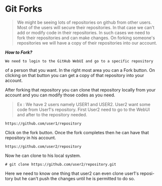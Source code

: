 # Git Forks

> We might be seeing lots of repositories on github from other users. Most of the users will secure their repositories. 
> In that case we can't add or modify code in their repositories. In such cases we need to fork their repositories and
> can make changes. On forking someone's repositories we will have a copy of their repositories into our account.

***How to Fork?***

	We need to login to the GitHub WebUI and go to a specific repository
of a person that you want. In the right most area you can a Fork button.
On clicking on that button you can get a copy of that repository into your
account.

After forking that repository you can clone that repository locally from
your account and you can modify those codes as you need.

> Ex : We have 2 users namely USER1 and USER2. User2 want some code from 
> User1's repository. First User2 need to go to the WebUI and after to the
> repository needed. 

	https://github.com/user1/repository

Click on the fork button. Once the fork completes then he can have that
repository in his account.

	https://github.com/user2/repository

Now he can clone to his local system.

	# git clone https://github.com/user2/repository.git

Here we need to know one thing that user2 can even clone user1's reposi-
tory but he can't push the changes until he is permitted to do so.
